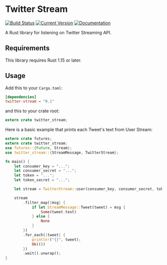 # Twitter Stream

[![Build Status](https://travis-ci.org/d12i/twitter-stream-rs.svg?branch=master)](https://travis-ci.org/d12i/twitter-stream-rs/)
[![Current Version](https://img.shields.io/crates/v/twitter-stream.svg)](https://crates.io/crates/twitter-stream)
[![Documentation](https://docs.rs/twitter-stream/badge.svg)](https://docs.rs/twitter-stream/)

A Rust library for listening on Twitter Streaming API.

## Requirements

This library requires Rust 1.15 or later.

## Usage

Add this to your `Cargo.toml`:

```toml
[dependencies]
twitter-stream = "0.1"
```

and this to your crate root:

```rust
extern crate twitter_stream;
```

Here is a basic example that prints each Tweet's text from User Stream:

```rust
extern crate futures;
extern crate twitter_stream;
use futures::{Future, Stream};
use twitter_stream::{StreamMessage, TwitterStream};

fn main() {
    let consumer_key = "...";
    let consumer_secret = "...";
    let token = "...";
    let token_secret = "...";

    let stream = TwitterStream::user(consumer_key, consumer_secret, token, token_secret).unwrap();

    stream
        .filter_map(|msg| {
            if let StreamMessage::Tweet(tweet) = msg {
                Some(tweet.text)
            } else {
                None
            }
        })
        .for_each(|tweet| {
            println!("{}", tweet);
            Ok(())
        })
        .wait().unwrap();
}
```
